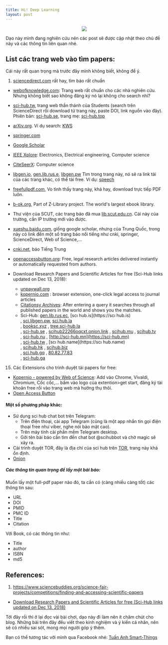 ```yaml
---
title: Hi! Deep Learning
layout: post
---
```


<div style="text-align:center"><img src ="https://images.readitquik.com/images/uploads/content_images/analyticsdeeplearning_599e7808cf05c.jpg" style="max-height: 300px;max-width: 500px;"/></div>

Dạo này mình đang nghiên cứu nên các post sẽ được cập nhật theo chủ đề này và các thông tin liên quan nhé.

## List các trang web vào tìm papers:
Cái này rất quan trọng mà trước đây mình không biết, không để ý.

1. [sciencedirect.com](https://www.sciencedirect.com) rất hay, tìm báo rất chuẩn
- [webofknowledge.com](http://webofknowledge.com): Trang web rất chuẩn cho các nhà nghiên cứu. Nhưng không biết sao không đăng ký nó lại không cho search nhỉ?
- [sci-hub.tw](https://sci-hub.tw), trang web thần thánh của Students (search trên ScienceDirect rồi download từ trang này, paste DOI, link nguồn vào đây). Phiên bản: [sci-hub.se](https://sci-hub.se), trang mẹ: [sci-hub.top](https://sci-hub.top)
- [arXiv.org](https://arXiv.org). Ví dụ search: [KWS](http://search.arxiv.org:8081/?query=Speech+KWS+keyword+spotting&in=cs&qid=1544862812168multi_nCnN_1240597155&byDate=1)
- [springer.com](https://www.springer.com)
- [Google Scholar](http://scholar.google.com/)
- [IEEE Xplore](http://ieeexplore.ieee.org/Xplore/guesthome.jsp): Electronics, Electrical engineering, Computer science
- [CiteSeerX](http://citeseerx.ist.psu.edu/): Computer science
- [libgen.io](http://libgen.io), [gen.lib.rus.e](http://gen.lib.rus.ec), [libgen.pw](http://libgen.pw/) Tìm trong trang này, nó sẽ ra link tải của các trang khác, có thể tải free. Ví dụ: [speech](http://gen.lib.rus.ec/scimag/index.php?s=speech+recognition&journalid=&v=&i=&p=&redirect=1)
- [freefullpdf.com](http://www.freefullpdf.com/#gsc.tab=0&gsc.q=speech%20recognition&gsc.sort=date), Vo tình thấy trang này, khá hay, download trực tiếp PDF luôn.
- [b-ok.org](http://b-ok.org), Part of Z-Library project. The world's largest ebook library.
- Thư viện của SCUT, các trang báo đã mua [lib.scut.edu.cn](http://www.lib.scut.edu.cn/main.htm). Cái này của trường, cần IP trường mới vào được.
- [xueshu.baidu.com](http://xueshu.baidu.com), giống google scholar, nhưng của Trung Quốc, trong này có link đến một số trang báo nổi tiếng như cnki, springer, ScienceDirect, Web of Science,...
- [cnki.net](http://cnki.net), báo Tiếng Trung
- [openaccessbutton.org](https://openaccessbutton.org): Free, legal research articles delivered instantly or automatically requested from authors.

- Download Research Papers and Scientific Articles for free (Sci-Hub links updated on Dec 13, 2018):
  - [unpaywall.org](http://unpaywall.org/)
  - [kopernio.com](https://kopernio.com/) :  browser extension, one-click legal access to journal articles
  - [Citationsy Archives](https://citationsy.com/blog/new-feature-citationsy-archives/): After entering a query it searches through all published papers in the world and shows you the matches.
  - Sci-Hub: 
 [gen.lib.rus.ec](http://gen.lib.rus.ec/), [scı hub.is](https://scı hub.is)                            
, [sci.libgen.pw](https://sci.libgen.pw), [sci.hub.la](https://sci.hub.la)                              
, [booksc.xyz](http://booksc.xyz/) , [tree.sci-hub.la](https://tree.sci-hub.la)                         
, [sci-hub.se](https://sci-hub.se) , [scihub22266oqcxt.onion.link](https://scihub22266oqcxt.onion.link)
, [scihub.mu](https://scihub.mu)   , [scihub.tv](https://scihub.tv)                                     
, [sci-hub.nu](https://sci-hub.nu) , [http://sci-hub.mn](https://sci-hub.mn)                            
, [sci-hub.tw](https://sci-hub.tw) , [scı hub.name](https://scı hub.name)                               
, [scihub.hk](https://scihub.hk)   , [scihub.biz](https://scihub.biz)                                   
, [sci.hub.gq](https://sci.hub.gq) , [80.82.77.83](https://80.82.77.83)                                 
, [sci-hub.ga](https://sci-hub.ga)




15. Các Extensions cho trình duyệt tải papers for free:
  - [Kopernio - powered by Web of Science](https://chrome.google.com/webstore/detail/kopernio-powered-by-web-o/fjgncogppolhfdpijihbpfmeohpaadpc): Add vào Chrome, Vivaldi, Chromium, Cốc cốc,... bấm vào logo của extention>get start, đăng ký tài khoản free rồi vào trang web mà hưởng thụ thôi.
  - [Open Access Button](https://chrome.google.com/webstore/detail/open-access-button/gknkbkaapnhpmkcgkmdekdffgcddoiel)




#### Một số phương pháp khác:
-  Sử dụng sci hub chat bot trên Telegram:
    - Trên điện thoại, cài app Telegram (cũng là một app nhắn tin gọi điện thoại free như viber, nghe nói bảo mật cao).
    - Trên máy tính cài phần mềm Telegram desktop.
    - Gởi tên bài báo cần tìm đến chat bot @scihubbot và chờ magic sẽ xảy ra.
- Cài trình duyệt TOR, đây là địa chỉ của sci hub trên [TOR](https://scihub22266oqcxt.onion), trang này khá ổn định.
- [Onion](https://osge7iuzcrtmcsny.onion)

##### Các thông tin quan trọng để lấy một bài báo:
Muốn lấy một full-pdf paper nào đó, ta cần có (càng nhiều càng tốt) các thông tin sau:
- URL
- DOI
- PMID
- PMC ID
- Title
- Citation

Với Book, có các thông tin như:
- Title
- author
- ISBN
- md5

## References:
 1. https://www.sciencebuddies.org/science-fair-projects/competitions/finding-and-accessing-scientific-papers
 - [Download Research Papers and Scientific Articles for free (Sci-Hub links updated on Dec 13, 2018)](https://citationsy.com/blog/download-research-papers-scientific-articles-free-scihub/)



Tới đây rồi thì ở lại đọc vài bài chơi, dạo này đi làm nên ít chăm chút cho blog. Những bài trên đây đều viết theo kinh nghiệm và ý kiến cá nhân, nên sẽ có nhiều sai sót, mong mọi người góp ý thêm.

Bạn có thể tương tác với mình qua Facebook nhé: [Tuấn Anh Smart-Things](https://www.facebook.com/anh211)
<div style="text-align:left"></div>
